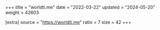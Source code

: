+++
title = "worldti.me"
date = "2022-03-22"
updated = "2024-05-20"
weight = 42603

[extra]
source = "https://worldti.me"
ratio = 7
size = 42
+++
